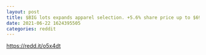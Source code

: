 ```yaml
--- 
layout: post 
title: $BIG lots expands apparel selection. +5.6% share price up to $69 
date: 2021-06-22 1624395505 
categories: reddit 
--- 
```

https://redd.it/o5x4dt